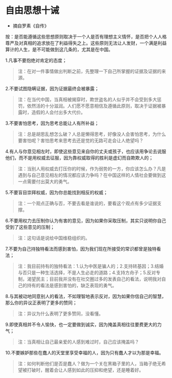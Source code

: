 # 自由思想十诫

* 摘自罗素《自传》</br>

按：是否能遵循这些思想原则取决于一个人是否有理想主义情怀，是否把个人人格尊严及对真相的追求放在了利益得失之上。这些原则无法让人发财，一个满是利益算计的人生，是不可能做到这几条的，尤其是在中国。

1.凡事不要抱绝对肯定的态度；</br>
> 注：在对一件事情做出判断之前，先整理一下自己所掌握的证据及证据的来源。</br>

2.不要试图隐瞒证据，因为证据最终会被暴露；</br>
> 注：在当代中国，当真相被揭穿时，欺世盗名的人似乎并不会受到多大惩罚，依然活的十分滋润。人们愿不愿意相信及遵循此原则，取决于证据被暴露时，造假的人会付出多大代价。</br>

3.不要害怕思考，因为思考总能让人有所补益；
> 注：总是胡思乱想怎么破？人总是懒得思考，好像没人会害怕思考，为什么要害怕呢？害怕思考来思考去还是觉的无路可走会让人绝望吗？

4.有人与你意见相左时，即使这些意见来自你的丈夫或孩子，也应该用争论去说服他们，而不是用权威去征服，因为靠权威取得的胜利是虚幻而自欺欺人的；
> 注：当别人用权威去打压你的时候，作为弱势的一方，你应该怎么办？凡是遇到与自己意见相左的情况都应该力争吗？在中国这样的人情社会要做到这一点需要付出莫大的勇气。

5.不要盲目崇拜权威，因为你总能找到相反的权威；
> 注：一个观点正确与否，不要去看是谁说的，要看这个观点有多少证据支撑。

6.不要用权力去压制你认为有害的意见，因为如果你采取压制，其实只说明你自己受到了这些意见的压制；
> 注：这句话是说给中国维稳组织的。

7.不要为自己持独特看法而感到害怕，因为我们现在所接受的常识都曾是独特看法；
> 注：我目前持有的独特看法：1.认为中医是骗人的；2.支持转基因；3.结婚与否只是一种生活选择，不是人生必走的道路；4.支持方舟子；5.反对专制，渴望民主；目前我并没有在社交圈过多的发表自己的看法，说明我对自己的持有的看法是感到害怕的，缺乏表现的勇气。

8.与其被动地同意别人的看法，不如理智地表示反对，因为如果你信自己的智慧，那么你的异议正表明了更多的赞同；
> 注：异议为什么表明了更多赞同，没看懂。

9.即使真相并不令人愉快，也一定要做到诚实，因为掩盖真相往往要费更大的力气；
> 注：当真相让自己最亲爱的人感到难过时，自己应该掩盖吗？

10.不要嫉妒那些在蠢人的天堂里享受幸福的人，因为只有蠢人才以为那是幸福。
> 注：如何判断他们是否是蠢人？做为一个关在黑箱子里的人，当箱子绝无希望被打破时，醒着会让人感到如此的压抑和绝望，还是睡着好。
